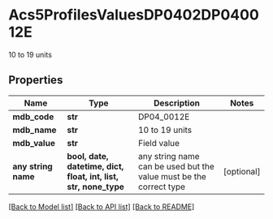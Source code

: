 # Acs5ProfilesValuesDP0402DP040012E

10 to 19 units

## Properties
Name | Type | Description | Notes
------------ | ------------- | ------------- | -------------
**mdb_code** | **str** | DP04_0012E | 
**mdb_name** | **str** | 10 to 19 units | 
**mdb_value** | **str** | Field value | 
**any string name** | **bool, date, datetime, dict, float, int, list, str, none_type** | any string name can be used but the value must be the correct type | [optional]

[[Back to Model list]](../README.md#documentation-for-models) [[Back to API list]](../README.md#documentation-for-api-endpoints) [[Back to README]](../README.md)


